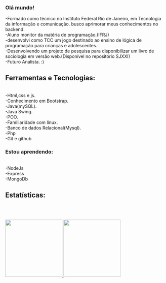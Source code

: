 ### Olá mundo! 


-Formado como técnico no Instituto Federal Rio de Janeiro, em Tecnologia da informação e comunicação. busco aprimorar meus conhecimentos no backend.<br>
-Aluno monitor da matéria de programação.(IFRJ)<br>
-desenvolvi como TCC um jogo destinado ao ensino de lógica de programação para crianças e adolescentes.<br>
-Desenvolvendo um projeto de pesquisa para disponibilizar um livro de sociologia em versão web.(Disponível no repositório SJXXI)<br>
-Futuro Analista. :)
## Ferramentas e Tecnologias:
<br>
-Html,css e js.<br>
-Conhecimento em Bootstrap.<br>
-Java(mySQL).<br>
-Java Swing.<br>
-POO.<br>
-Familiaridade com linux.<br>
-Banco de dados Relacional(Mysql).<br>
-Php<br>
-Git e github<br>

### Estou aprendendo:

<br>
-NodeJs<br>
-Express<br>
-MongoDb<br>



## Estatísticas:
<br><br>
<div>
<a href="https://github.com/NathanAzvdo">
<img loading="lazy" height="180em" src="https://github-readme-stats.vercel.app/api/top-langs/?username=NathanAzvdo&layout=compact&langs_count=7&theme=dracula"/>
<img loading="lazy" height="180em" src="https://github-readme-stats.vercel.app/api?username=NathanAzvdo&show_icons=true&theme=dracula&include_all_commits=true&count_private=true"/>
</div>

